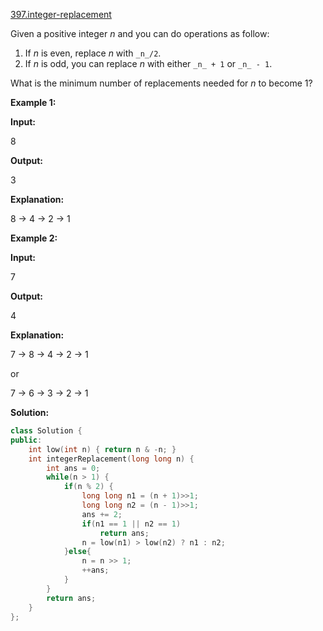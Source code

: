 [397.integer-replacement](https://leetcode.com/problems/integer-replacement/)  

Given a positive integer _n_ and you can do operations as follow:

1.  If _n_ is even, replace _n_ with `_n_/2`.
2.  If _n_ is odd, you can replace _n_ with either `_n_ + 1` or `_n_ - 1`.

What is the minimum number of replacements needed for _n_ to become 1?

**Example 1:**

  
**Input:**
  
8
  

  
**Output:**
  
3
  

  
**Explanation:**
  
8 -> 4 -> 2 -> 1
  

**Example 2:**

  
**Input:**
  
7
  

  
**Output:**
  
4
  

  
**Explanation:**
  
7 -> 8 -> 4 -> 2 -> 1
  
or
  
7 -> 6 -> 3 -> 2 -> 1  



**Solution:**  

```cpp
class Solution {
public:
    int low(int n) { return n & -n; }
    int integerReplacement(long long n) {
        int ans = 0;
        while(n > 1) {
            if(n % 2) {
                long long n1 = (n + 1)>>1;
                long long n2 = (n - 1)>>1;
                ans += 2;
                if(n1 == 1 || n2 == 1)
                    return ans;
                n = low(n1) > low(n2) ? n1 : n2;
            }else{
                n = n >> 1;
                ++ans;
            }
        }
        return ans;
    }
};
```
      